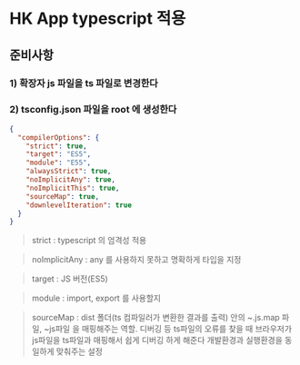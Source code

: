 # HK App typescript 적용

## 준비사항

### 1) 확장자 js 파일을 ts 파일로 변경한다

### 2) tsconfig.json 파일을 root 에 생성한다

```json
{
  "compilerOptions": {
    "strict": true,
    "target": "ES5",
    "module": "E55",
    "alwaysStrict": true,
    "noImplicitAny": true,
    "noImplicitThis": true,
    "sourceMap": true,
    "downlevelIteration": true
  }
}
```

> strict : typescript 의 엄격성 적용

> noImplicitAny : any 를 사용하지 못하고 명확하게 타입을 지정

> target : JS 버전(ES5)

> module : import, export 를 사용할지

> sourceMap : dist 폴더(ts 컴파일러가 변환한 결과를 출력) 안의 ~.js.map 파일, ~js파일 을 매핑해주는 역할.
> 디버깅 등 ts파일의 오류를 찾을 때 브라우저가 js파일을 ts파일과 매핑해서 쉽게 디버깅 하게 해준다
> 개발환경과 실행환경을 동일하게 맞춰주는 설정
